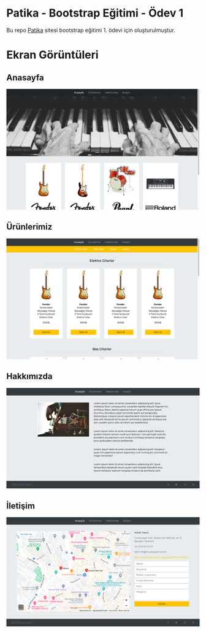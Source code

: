 # Patika - Bootstrap Eğitimi - Ödev 1
Bu repo [Patika](http://www.patika.dev) sitesi bootstrap eğitimi 1. ödevi için oluşturulmuştur.


# Ekran Görüntüleri

## Anasayfa
![anasayfa](screenshot/1.png)

## Ürünlerimiz
![ürünlerimiz](screenshot/2.png)

## Hakkımızda
![hakkımızda](screenshot/3.png)

## İletişim
![iletişim](screenshot/4.png)
